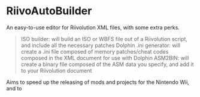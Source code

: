 # RiivoAutoBuilder

An easy-to-use editor for Riivolution XML files, with some extra perks. 

>ISO builder: will build an ISO or WBFS file out of a Riivolution script, and include all the necessary patches
>Dolphin .ini generator: will create a .ini file composed of memory patches/cheat codes composed in the XML document for use with Dolphin
>ASM2BIN: will create a binary file composed of the ASM data you specify, and add it to your Riivolution document

Aims to speed up the releasing of mods and projects for the Nintendo Wii, and to 
